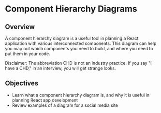 # Component Hierarchy Diagrams

## Overview
A component hierarchy diagram is a useful tool in planning a React application with various interconnected components. This diagram can help you map out which components you need to build, and where you need to put them in your code.

Disclaimer: The abbreviation CHD is not an industry practice. If you say "I have a CHD," in an interview, you will get strange looks.

## Objectives
- Learn what a component hierarchy diagram is, and why it is useful in planning React app development
- Review examples of a diagram for a social media site
